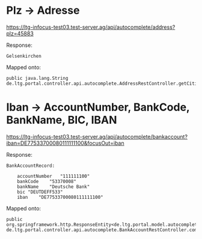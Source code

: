 # Plz -> Adresse

https://ltg-infocus-test03.test-server.ag/api/autocomplete/address?plz=45883

Response:

    Gelsenkirchen


Mapped onto:

    public java.lang.String de.ltg.portal.controller.api.autocomplete.AddressRestController.getCities(java.lang.String)


# Iban -> AccountNumber, BankCode, BankName, BIC, IBAN

https://ltg-infocus-test03.test-server.ag/api/autocomplete/bankaccount?iban=DE77533700080111111100&focusOut=iban


Response:

    BankAccountRecord:

        accountNumber	"111111100"
        bankCode	"53370008"
        bankName	"Deutsche Bank"
        bic	"DEUTDEFF533"
        iban	"DE77533700080111111100"


Mapped onto:

    public org.springframework.http.ResponseEntity<de.ltg.portal.model.autocomplete.AutocompleteResponseWrapper> de.ltg.portal.controller.api.autocomplete.BankAccountRestController.completeBankAccount(java.lang.String,java.lang.String,java.lang.String,java.lang.String,java.lang.String,java.lang.String)
